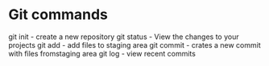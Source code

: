 # Git commands

git init - create a new repository
git status - View the changes to your projects
git add - add files to staging area
git commit - crates a new commit with files fromstaging area
git log - view recent commits